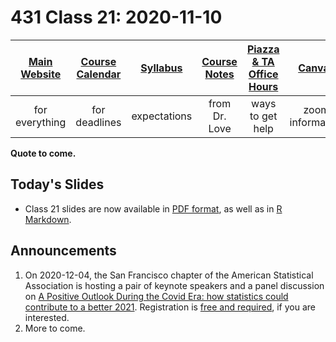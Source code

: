 # 431 Class 21: 2020-11-10

[Main Website](https://thomaselove.github.io/431/) | [Course Calendar](https://thomaselove.github.io/431/calendar.html) | [Syllabus](https://thomaselove.github.io/431-2020-syllabus/) | [Course Notes](https://thomaselove.github.io/431-notes/) | [Piazza & TA Office Hours](https://thomaselove.github.io/431/contact.html) | [Canvas](https://canvas.case.edu) | [Data and Code](https://thomaselove.github.io/431/data_index.html)
:-----------: | :--------------: | :----------: | :---------: | :-------------: | :-----------: | :------------:
for everything | for deadlines | expectations | from Dr. Love | ways to get help | zoom information | for downloads

**Quote to come.**

## Today's Slides

- Class 21 slides are now available in [PDF format](https://github.com/THOMASELOVE/431-2020/blob/master/classes/class21/431_class-21-slides_2020.pdf), as well as in [R Markdown](https://github.com/THOMASELOVE/431-2020/blob/master/classes/class21/431_class-21-slides_2020.Rmd).

## Announcements

1. On 2020-12-04, the San Francisco chapter of the American Statistical Association is hosting a pair of keynote speakers and a panel discussion on [A Positive Outlook During the Covid Era: how statistics could contribute to a better 2021](http://www.sfasa.org/Dec42020mtg.html). Registration is [free and required](https://www.eventbrite.com/e/2020-sfasa-holiday-celebration-tickets-127577564931), if you are interested.
2. More to come. 
